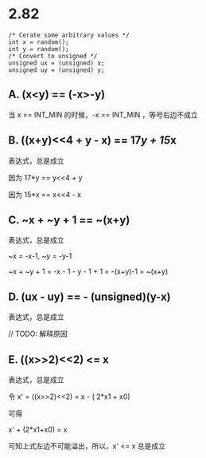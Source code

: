 # 2.82

```text
/* Cerate some arbitrary values */
int x = random();
int y = random();
/* Convert to unsigned */
unsigned ux = (unsigned) x;
unsigned uy = (unsigned) y;
```

## A. (x<y) == (-x>-y)

当 x == INT_MIN 的时候，-x == INT_MIN ，等号右边不成立

## B. ((x+y)<<4 + y - x) == 17*y + 15*x

表达式，总是成立

因为 17*y == y<<4 + y

因为 15*x == x<<4 - x

## C. ~x + ~y + 1 == ~(x+y)

表达式，总是成立

~x = -x-1, ~y = -y-1

~x + ~y + 1 = -x - 1 - y - 1 + 1 = -(x+y)-1 = ~(x+y)

## D. (ux - uy) == - (unsigned)(y-x)

表达式，总是成立

// TODO: 解释原因

## E. ((x>>2)<<2) <= x

表达式，总是成立

令 x' = ((x>>2)<<2) = x - ( 2*x1 + x0)

可得

x' + (2*x1+x0) = x

可知上式左边不可能溢出，所以，x' <= x 总是成立